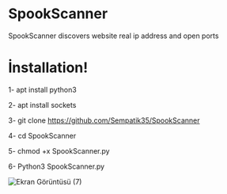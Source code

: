 # SpookScanner
SpookScanner discovers website real ip address and open ports

# İnstallation!

1- apt install python3

2- apt install sockets

3- git clone https://github.com/Sempatik35/SpookScanner

4- cd SpookScanner 

5- chmod +x SpookScanner.py

6- Python3 SpookScanner.py

![Ekran Görüntüsü (7)](https://user-images.githubusercontent.com/86168164/143719723-b3dd758b-9904-4ce7-b8a6-daaab9fee8f0.png)




